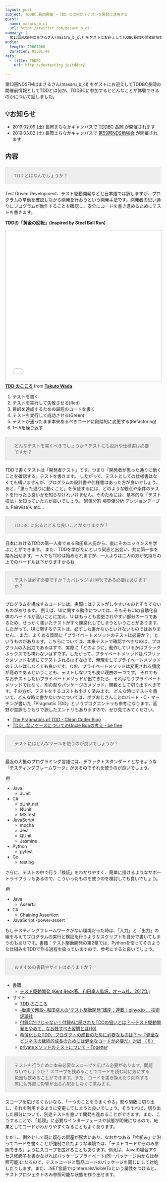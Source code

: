 ```yaml
---
layout: post
subject: TDDBC 長岡開催 - TDD とは何か？テストを開発に活用する
guest:
  name: masaru_b_cl
  url: https://twitter.com/masaru_b_cl
summary: |
  第13回NDSFMはまさるさん(masaru_b_cl) をゲストにお迎えしてTDDBC長岡の開催前情報としてTDDとは何か、TDDBCに参加するとどんなことが体験できるのかについて話しました。
audio:
  length: 29601068
  duration: 01:01:40
refs:
  - title: TDDBC
    url: http://devtesting.jp/tddbc/

---
```


<style>
blockquote {
  font-family: italic;
  background-color: #eee;
  margin: 20px 0px;
  padding: 4px 2em;
}
</style>

第13回NDSFMはまさるさん(masaru_b_cl) をゲストにお迎えしてTDDBC長岡の開催前情報としてTDDとは何か、TDDBCに参加するとどんなことが体験できるのかについて話しました。

## 💡お知らせ

- 2019.02.09 (土) 長岡まちなかキャンパスで [TDDBC 長岡](https://tddbc.connpass.com/event/112293/) が開催されます
- 2019.03.02 (土) 長岡まちなかキャンパスで [第59回NDS勉強会](http://nagaoka.techtalk.jp/no59) が開催されます 

## 内容

> TDD とはなんでしょうか？

Test Driven Development、テスト駆動開発などと日本語では訳しますが、プログラムの挙動を確認しながら開発を行おうという開発手法です。開発者の思い通りにプログラムが動作することを確認し、安全にコードを書き進めるためにテストを書きます。

**TDDの「黄金の回転」(inspired by Steel Ball Run)**

<iframe src="//www.slideshare.net/slideshow/embed_code/key/GcQ7SzVAQNOpWU" width="595" height="485" frameborder="0" marginwidth="0" marginheight="0" scrolling="no" style="border:1px solid #CCC; border-width:1px; margin-bottom:5px; max-width: 100%;" allowfullscreen> </iframe> <div style="margin-bottom:5px"> <strong> <a href="//www.slideshare.net/t_wada/the-spirit-of-tdd" title="TDD のこころ" target="_blank">TDD のこころ</a> </strong> from <strong><a href="https://www.slideshare.net/t_wada" target="_blank">Takuto Wada</a></strong> </div>

1. テストを書く
2. テストを実行して失敗させる(Red)
3. 目的を達成するための最短のコードを書く
4. テストを実行して成功させる(Green)
5. テストが通ったまま本来あるべきコードに段階的に変更する(Refactoring)
6. 1〜5を繰り返す


<!--
> なぜテストが必要なんでしょうか？
> ぼくはプログラムを書いている時、動作を確認するためにプログラムを実行し出力を確認したり、デバッグプリントで確認したことがあると思います。この行為が3回以上あるような時にテストを書いています。それは複数回行われることだし、毎回自分で確認するのは面倒だからです。


> テストがなくて苦労したことはありますか
> 人のコードや自分の古いコードの挙動を変更する時に困りました。どこに影響がでるか調べるのはとても難しいです。
-->


> どんなテストを書くべきでしょうか？テストにも設計や仕様書は必要ですか？

TDDで書くテストは「開発者テスト」です。つまり「開発者が思った通りに動くことを確認する」テストを書きます。
したがって、テストとしての仕様書はなくても構いませんが、プログラムの設計書や仕様書はあった方が良いでしょう。あと、「思った通りに動くこと」を保証するには、どのような観点や条件のテストを行ったら良いかを知らなけれいけません。そのためには、基本的な「テスト技法」を知っていた方が良いでしょう。
同値分割
境界値分析
デシジョンテーブル
Pairwise法
etc…

> TDDBC に出るとどんな良いことがありますか？

日本におけるTDDの第一人者である和田卓人氏から、直にそのエッセンスを学ぶことができます。
また、TDDを学びたいという同志と出会い、共に第一歩を踏み出せます。一人でもTDDは始められますが、一人よりは二人の方が気持ちの上でのハードルは下がりますからね

> テストは必ず必要ですか？カバレッジは100％である必要はありますか？

プログラムを構成するコードには、実際にはテストがしやすいものとそうでないものがあります。
例えば、UIに関する動作については、そもそもUIの自動化自体のハードルが高いことに加え、UIはもっとも変更されやすい部分の一つであるため、せっかく書いたテストがすぐ陳腐化してしまうということがあります。したがって、UIに関するテストは、必ずしも書かないといけないものではありません。
また、よくある質問に「プライベートメソッドのテストは必要か？」というものがあります。こちらについては、本来テストで確認すべきなのは、プログラムの入出力であるはずで、実際に「どのように」動作しているかはブラックボックスでも構わないはずです。したがって、プライベートメソッドはパブリックメソッドを通じてテストされるはずなので、無理をしてプライベートメソッドのテストはしなくても良いです。なお、プライベートメソッドは変更される頻度が高めであるということも、テストしないでも良い理由の一つです。
それでもなおテストしたいプライベートメソッドが出てきたら、それはもうプライベートメソッドではなく、別の型やパッケージのメソッド、関数として切り出すべきです。その方が、テストをするコストも小さく済みます。
どんな時にテストを書いて、どんな時に書かないかについては、ボブおじさんことロバート・C・マーチンが書いた「Pragmatic TDD」というブログエントリも参考になります。高野が意訳もりもりで訳したエントリもありますので、ぜひ見てみてください。

- [The Pragmatics of TDD - Clean Coder Blog](https://blog.cleancoder.com/uncle-bob/2013/03/06/ThePragmaticsOfTDD.html)
- [TDDしないケースについてのUncle Bobの考え - be free](https://takanosho.wordpress.com/2013/03/08/the-pragmatics-of-tdd-ja/)

> テストにはどんなツールを使うのが良いでしょうか？

最近の大抵のプログラミング言語には、デファクトスタンダードとなるような「テスティングフレームワーク」があるのでそれを使うのが良いでしょう。

*例*

- Java
  - JUnit
- C#
  - xUnit.net
  - NUnit
  - MSTest
- JavaScript
  - mocha
  - Jest
  - QUnit
  - Jasmine
- Python
  - pytest
- Go
  - testing

さらに、テストの中で行う「検証」をわかりやすく、簡単に描けるようなサポートライブラリもあるので、こういったものを使うのを検討しても良いでしょう。

*例*
- Java
  - AssertJ
- C#
  - Chaining Assertion
- JavaScript
  -power-assert

もしテスティングフレームワークがない環境だった時は、「入力」と「出力」の組を与えてプログラムの実行と検証を行うようなスクリプトを自分で書いてしまうのもありです。書籍：テスト駆動開発の第2章では、Pythonを使ってそのような仕組みをTDDで作る過程を扱っていますので、参考にすると良いでしょう。

> おすすめの書籍やサイトはありますか？

- 書籍
  - [テスト駆動開発 (Kent Beck著、和田卓人監訳、オーム社、2017年) ](https://www.amazon.co.jp/dp/4274217884/)
- サイト
  - [TDD のこころ](https://www.slideshare.net/t_wada/the-spirit-of-tdd)
  - [-動画で解説- 和田卓人の“テスト駆動開発”講座：連載｜gihyo.jp … 技術評論社](http://gihyo.jp/dev/serial/01/tdd?skip)
  - [付録Cだけじゃない！付録Aに隠されたTDDの狙いとは？〜テスト駆動開発をやめて、なお残すべき習慣とは(10)](https://twop.agile.esm.co.jp/what-frustration-did-tdd-want-to-solve-about-programmer-a67dc28ad6ea)
  - [希薄化したTDD、プロダクトの成長のために必要なものは？〜『健全なビジネスの継続的成長のためには健全なコードが必要だ』対談 （６）](https://twop.agile.esm.co.jp/what-do-we-need-for-growth-of-future-65c43b5a8fe2)
  - [privateメソッドのテストについて - Togetter](https://togetter.com/li/361483)

> テストを行うために本来必要なスコープを広げる必要があります。問題ないでしょうか？
> スコープを狭めることでコードを読む時に気にする範囲も狭めることができます。また、コードを書き換えたり削除する際にも外部に影響が出る心配をしなくて済みます。 

スコープを広げるくらいなら、「一つのことをうまくやる」型や関数に切り出し、それを利用するように変更してしまうと良いでしょう。そうすれば、切り出した部分について、別途テストを書いて開発を進めることができます。また、こうすることで、「処理」に必要なインターフェースや状態が明確になるので、結果としてコードがわかりやすくなることもよくあります。

ただし、例外として既に既存の資産が膨大にあり、なおかつある「枠組み」に沿ってコードを書くことが強制されたような環境では、「テストコードからのみ参照できる」ようにスコープを広げることもあります。例えば、Javaの場合アクセス修飾子を書かなければパッケージプライベート(同一パッケージ内からは参照可能)になるので、テストコードと製品コードのパッケージを同じにして対処したりします。また、.NET言語ではInternalsVisibleToという属性をつけると、テストプロジェクトのみ参照可能な状態を作り出せます。
